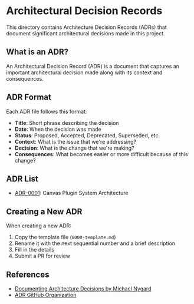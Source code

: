 
# Architectural Decision Records

This directory contains Architecture Decision Records (ADRs) that document significant architectural decisions made in this project.

## What is an ADR?

An Architectural Decision Record (ADR) is a document that captures an important architectural decision made along with its context and consequences.

## ADR Format

Each ADR file follows this format:

- **Title**: Short phrase describing the decision
- **Date**: When the decision was made
- **Status**: Proposed, Accepted, Deprecated, Superseded, etc.
- **Context**: What is the issue that we're addressing?
- **Decision**: What is the change that we're making?
- **Consequences**: What becomes easier or more difficult because of this change?

## ADR List

- [ADR-0001](0001-plugin-system.md): Canvas Plugin System Architecture

## Creating a New ADR

When creating a new ADR:

1. Copy the template file (`0000-template.md`)
2. Rename it with the next sequential number and a brief description
3. Fill in the details
4. Submit a PR for review

## References

- [Documenting Architecture Decisions by Michael Nygard](https://cognitect.com/blog/2011/11/15/documenting-architecture-decisions)
- [ADR GitHub Organization](https://adr.github.io/)
